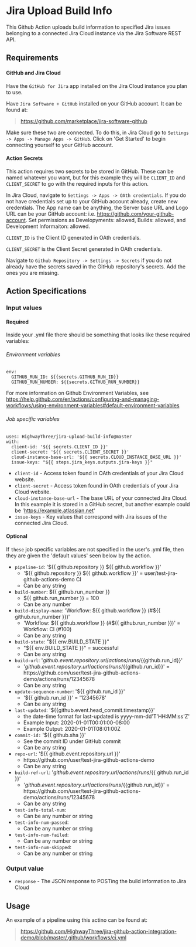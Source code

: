 # Jira Upload Build Info

This Github Action uploads build information to specified Jira issues belonging to a connected Jira Cloud instance via the Jira Software REST API. 

## Requirements

#### GitHub and Jira Cloud

Have the `GitHub for Jira` app installed on the Jira Cloud instance you plan to use. 

Have `Jira Software + GitHub` installed on your GitHub account. It can be found at:
> https://github.com/marketplace/jira-software-github

Make sure these two are connected. To do this, in Jira Cloud go to  `Settings -> Apps -> Manage Apps -> GitHub`. Click on 'Get Started' to begin connecting yourself to your GitHub account. 

#### Action Secrets
This action requires two secrets to be stored in GitHub. These can be named whatever you want, but for this example they will be `CLIENT_ID` and `CLIENT_SECRET` to go with the required inputs for this action.

In Jira Cloud, navigate to `Settings -> Apps -> OAth credentials`. If you do not have credentials set up to your GitHub account already, create new credentials. The App name can be anything, the Server base URL and Logo URL can be your GitHub account: i.e. https://github.com/your-github-account. Set permissions as Developyments: allowed, Builds: allowed, and Development Informaiton: allowed.

`CLIENT_ID` is the Client ID generated in OAth credentials.

`CLIENT_SECRET` is the Client Secret generated in OAth credentials.

Navigate to `Github Repository -> Settings -> Secrets` if you do not already have the secrets saved in the GitHub repository's secrets. Add the ones you are missing. 

## Action Specifications

### Input values

#### Required

Inside your .yml file there should be something that looks like these required variables:

###### Environment variables

```
env:
  GITHUB_RUN_ID: ${{secrets.GITHUB_RUN_ID}}
  GITHUB_RUN_NUMBER: ${{secrets.GITHUB_RUN_NUMBER}}
```

For more information on Github Environment Variables, see https://help.github.com/en/actions/configuring-and-managing-workflows/using-environment-variables#default-environment-variables

###### Job specific variables

```
uses: HighwayThree/jira-upload-build-info@master
with:
  client-id: '${{ secrets.CLIENT_ID }}'
  client-secret: '${{ secrets.CLIENT_SECRET }}'
  cloud-instance-base-url: '${{ secrets.CLOUD_INSTANCE_BASE_URL }}'
  issue-keys: "${{ steps.jira_keys.outputs.jira-keys }}"
```

- `client-id` - Access token found in OAth credentials of your Jira Cloud website.
- `client-secret` - Access token found in OAth credentials of your Jira Cloud website.
- `cloud-instance-base-url` - The base URL of your connected Jira Cloud. In this example it is stored in a GitHub secret, but another example could be 'https://example.atlassian.net'
- `issue-keys` - Key values that correspond with Jira issues of the connected Jira Cloud.

#### Optional

If `these` job specific variables are not specified in the user's .yml file, then they are given the 'default values' seen below by the action.

- `pipeline-id`: '${{ github.repository }} ${{ github.workflow }}'
  - '${{ github.repository }} ${{ github.workflow }}' = user/test-jira-github-actions-demo CI
  - Can be any string
- `build-number`: ${{ github.run_number }}
  - ${{ github.run_number }} = 100
  - Can be any number
- `build-display-name`: 'Workflow: ${{ github.workflow }} (#${{ github.run_number }})'
  - 'Workflow: ${{ github.workflow }} (#${{ github.run_number }})' = Workflow: CI (#100)
  - Can be any string
- `build-state`: "${{ env.BUILD_STATE }}"
   - "${{ env.BUILD_STATE }}" = successful
   - Can be any string
- `build-url`: '${{github.event.repository.url}}/actions/runs/${{github.run_id}}'
  - '${{github.event.repository.url}}/actions/runs/${{github.run_id}}' = https://<span></span>github.com/user/test-jira-github-actions-demo/actions/runs/12345678
  - Can be any string
- `update-sequence-number`: '${{ github.run_id }}'
  - '${{ github.run_id }}' = '12345678'
  - Can be any string
- `last-updated`: '${{github.event.head_commit.timestamp}}'
  - the date-time format for last-updated is yyyy-mm-dd'T'HH:MM:ss'Z'
  - Example Input: 2020-01-01T00:01:00-08:00
  - Example Output: 2020-01-01T08:01:00Z
- `commit-id:` '${{ github.sha }}'
  - See the commit ID under GitHub commit
  - Can be any string
- `repo-url`: '${{ github.event.repository.url }}'
  - https://<span></span>github.com/user/test-jira-github-actions-demo
  - Can be any string
- `build-ref-url`: '${{ github.event.repository.url }}/actions/runs/${{ github.run_id }}'
  - '${{github.event.repository.url}}/actions/runs/${{github.run_id}}' = https://<span></span>github.com/user/test-jira-github-actions-demo/actions/runs/12345678
  - Can be any string
- `test-info-total-num`: 
  - Can be any number or string
- `test-info-num-passed`: 
  - Can be any number or string
- `test-info-num-failed`: 
  - Can be any number or string
- `test-info-num-skipped`: 
  - Can be any number or string

### Output value

- `response` - The JSON response to POSTing the build information to Jira Cloud

## Usage

An example of a pipeline using this actino can be found at: 
> https://github.com/HighwayThree/jira-github-action-integration-demo/blob/master/.github/workflows/ci.yml